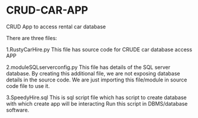 # CRUD-CAR-APP
CRUD App to access rental car database

There are three files:

1.RustyCarHire.py  This file has source code for CRUDE car database access APP

2.moduleSQLserverconfig.py This file has details of the SQL server database. By creating this additional file, we are not exposing 
database details in the source code. 
We are just importing this file/module in source code file to use it.

3.SpeedyHire.sql This is sql script file which has script to create database with which create app will be interacting
  Run this script in DBMS/database software.
